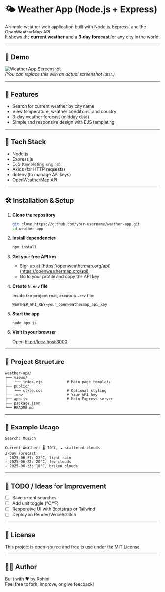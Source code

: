 
# 🌤️ Weather App (Node.js + Express)

A simple weather web application built with Node.js, Express, and the OpenWeatherMap API.  
It shows the **current weather** and a **3-day forecast** for any city in the world.

---

## 📸 Demo

![Weather App Screenshot](https://via.placeholder.com/800x400?text=Weather+App+Demo)  
*(You can replace this with an actual screenshot later.)*

---

## 🚀 Features

- Search for current weather by city name
- View temperature, weather conditions, and country
- 3-day weather forecast (midday data)
- Simple and responsive design with EJS templating

---

## 🧰 Tech Stack

- Node.js
- Express.js
- EJS (templating engine)
- Axios (for HTTP requests)
- dotenv (to manage API keys)
- OpenWeatherMap API

---

## 🛠️ Installation & Setup

1. **Clone the repository**

   ```bash
   git clone https://github.com/your-username/weather-app.git
   cd weather-app
   ```

2. **Install dependencies**

   ```bash
   npm install
   ```

3. **Get your free API key**

   - Sign up at [https://openweathermap.org/api](https://openweathermap.org/api)
   - Go to your profile and copy the API key

4. **Create a `.env` file**

   Inside the project root, create a `.env` file:

   ```env
   WEATHER_API_KEY=your_openweathermap_api_key
   ```

5. **Start the app**

   ```bash
   node app.js
   ```

6. **Visit in your browser**

   Open [http://localhost:3000](http://localhost:3000)

---

## 📁 Project Structure

```
weather-app/
├── views/
│   └── index.ejs           # Main page template
├── public/
│   └── style.css           # Optional styling
├── .env                    # Your API key
├── app.js                  # Main Express server
├── package.json
└── README.md
```

---

## 🧪 Example Usage

```
Search: Munich

Current Weather: 🌡️ 19°C, ☁️ scattered clouds
3-Day Forecast:
- 2025-06-21: 22°C, light rain
- 2025-06-22: 20°C, few clouds
- 2025-06-23: 18°C, broken clouds
```

---

## 📌 TODO / Ideas for Improvement

- [ ] Save recent searches
- [ ] Add unit toggle (°C/°F)
- [ ] Responsive UI with Bootstrap or Tailwind
- [ ] Deploy on Render/Vercel/Glitch

---

## 📄 License

This project is open-source and free to use under the [MIT License](LICENSE).

---

## 👩‍💻 Author

Built with ❤️ by Rohini  
Feel free to fork, improve, or give feedback!